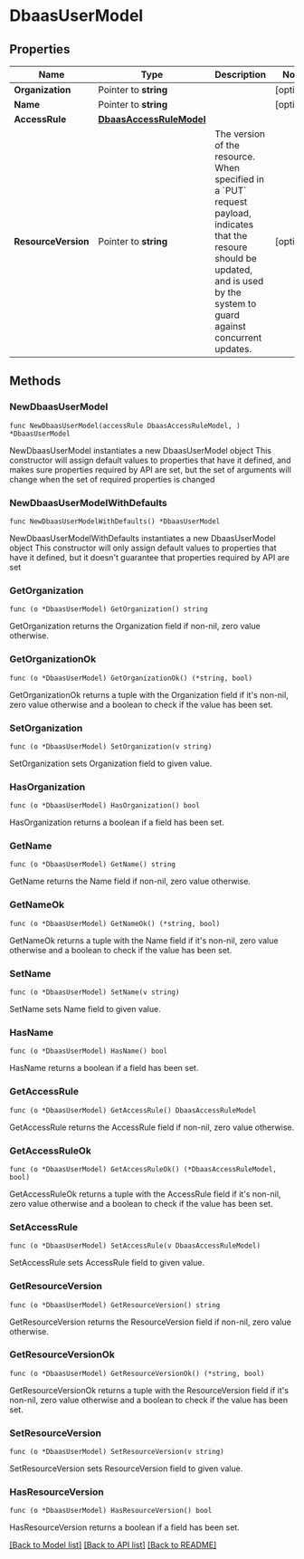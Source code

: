 # DbaasUserModel

## Properties

Name | Type | Description | Notes
------------ | ------------- | ------------- | -------------
**Organization** | Pointer to **string** |  | [optional] 
**Name** | Pointer to **string** |  | [optional] 
**AccessRule** | [**DbaasAccessRuleModel**](DbaasAccessRuleModel.md) |  | 
**ResourceVersion** | Pointer to **string** | The version of the resource. When specified in a &#x60;PUT&#x60; request payload, indicates that the resoure should be updated, and is used by the system to guard against concurrent updates. | [optional] 

## Methods

### NewDbaasUserModel

`func NewDbaasUserModel(accessRule DbaasAccessRuleModel, ) *DbaasUserModel`

NewDbaasUserModel instantiates a new DbaasUserModel object
This constructor will assign default values to properties that have it defined,
and makes sure properties required by API are set, but the set of arguments
will change when the set of required properties is changed

### NewDbaasUserModelWithDefaults

`func NewDbaasUserModelWithDefaults() *DbaasUserModel`

NewDbaasUserModelWithDefaults instantiates a new DbaasUserModel object
This constructor will only assign default values to properties that have it defined,
but it doesn't guarantee that properties required by API are set

### GetOrganization

`func (o *DbaasUserModel) GetOrganization() string`

GetOrganization returns the Organization field if non-nil, zero value otherwise.

### GetOrganizationOk

`func (o *DbaasUserModel) GetOrganizationOk() (*string, bool)`

GetOrganizationOk returns a tuple with the Organization field if it's non-nil, zero value otherwise
and a boolean to check if the value has been set.

### SetOrganization

`func (o *DbaasUserModel) SetOrganization(v string)`

SetOrganization sets Organization field to given value.

### HasOrganization

`func (o *DbaasUserModel) HasOrganization() bool`

HasOrganization returns a boolean if a field has been set.

### GetName

`func (o *DbaasUserModel) GetName() string`

GetName returns the Name field if non-nil, zero value otherwise.

### GetNameOk

`func (o *DbaasUserModel) GetNameOk() (*string, bool)`

GetNameOk returns a tuple with the Name field if it's non-nil, zero value otherwise
and a boolean to check if the value has been set.

### SetName

`func (o *DbaasUserModel) SetName(v string)`

SetName sets Name field to given value.

### HasName

`func (o *DbaasUserModel) HasName() bool`

HasName returns a boolean if a field has been set.

### GetAccessRule

`func (o *DbaasUserModel) GetAccessRule() DbaasAccessRuleModel`

GetAccessRule returns the AccessRule field if non-nil, zero value otherwise.

### GetAccessRuleOk

`func (o *DbaasUserModel) GetAccessRuleOk() (*DbaasAccessRuleModel, bool)`

GetAccessRuleOk returns a tuple with the AccessRule field if it's non-nil, zero value otherwise
and a boolean to check if the value has been set.

### SetAccessRule

`func (o *DbaasUserModel) SetAccessRule(v DbaasAccessRuleModel)`

SetAccessRule sets AccessRule field to given value.


### GetResourceVersion

`func (o *DbaasUserModel) GetResourceVersion() string`

GetResourceVersion returns the ResourceVersion field if non-nil, zero value otherwise.

### GetResourceVersionOk

`func (o *DbaasUserModel) GetResourceVersionOk() (*string, bool)`

GetResourceVersionOk returns a tuple with the ResourceVersion field if it's non-nil, zero value otherwise
and a boolean to check if the value has been set.

### SetResourceVersion

`func (o *DbaasUserModel) SetResourceVersion(v string)`

SetResourceVersion sets ResourceVersion field to given value.

### HasResourceVersion

`func (o *DbaasUserModel) HasResourceVersion() bool`

HasResourceVersion returns a boolean if a field has been set.


[[Back to Model list]](../README.md#documentation-for-models) [[Back to API list]](../README.md#documentation-for-api-endpoints) [[Back to README]](../README.md)



